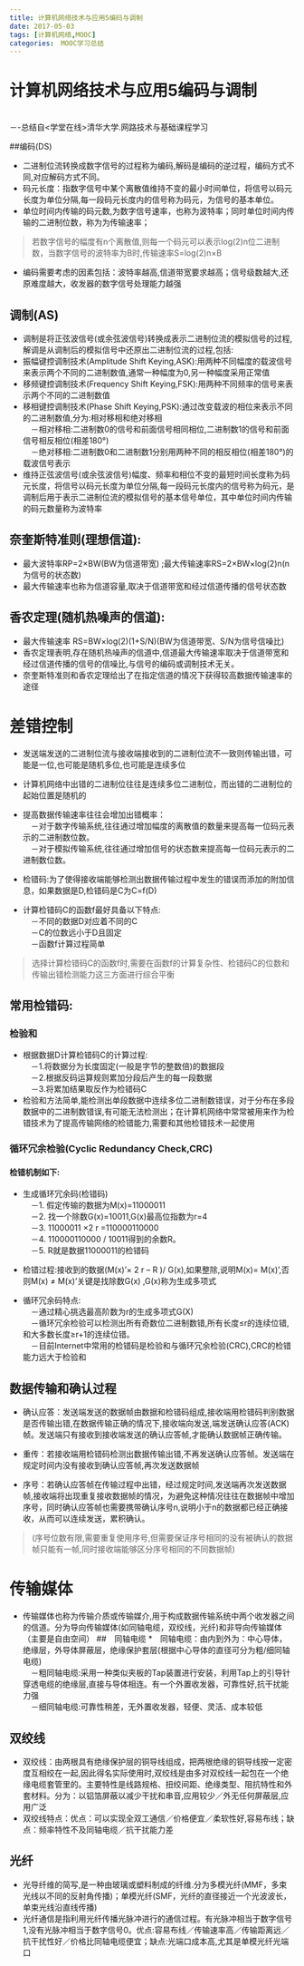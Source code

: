 ```yaml
---
title: 计算机网络技术与应用5编码与调制
date: 2017-05-03
tags: [计算机网络,MOOC]
categories:　MOOC学习总结
---
```


# 计算机网络技术与应用5编码与调制
<br/>   －-总结自<学堂在线>清华大学.网路技术与基础课程学习

##编码(DS)
* 二进制位流转换成数字信号的过程称为编码,解码是编码的逆过程，编码方式不同,对应解码方式不同。
* 码元长度：指数字信号中某个离散值维持不变的最小时间单位，将信号以码元长度为单位分隔,每一段码元长度内的信号称为码元，为信号的基本单位。
* 单位时间内传输的码元数,为数字信号速率，也称为波特率；同时单位时间内传输的二进制位数，称为为传输速率；
> 若数字信号的幅度有n个离散值,则每一个码元可以表示log(2)n位二进制数，当数字信号的波特率为B时,传输速率S=log(2)n×B
* 编码需要考虑的因素包括：波特率越高,信道带宽要求越高；信号级数越大,还原难度越大，收发器的数字信号处理能力越强

## 调制(AS)
* 调制是将正弦波信号(或余弦波信号)转换成表示二进制位流的模拟信号的过程,解调是从调制后的模拟信号中还原出二进制位流的过程,包括:
* 振幅键控调制技术(Amplitude Shift Keying,ASK):用两种不同幅度的载波信号来表示两个不同的二进制数值,通常一种幅度为0,另一种幅度采用正常值
* 移频键控调制技术(Frequency Shift Keying,FSK):用两种不同频率的信号来表示两个不同的二进制数值
* 移相键控调制技术(Phase Shift Keying,PSK):通过改变载波的相位来表示不同的二进制数值,分为:相对移相和绝对移相
<br/>　－相对移相:二进制数0的信号和前面信号相同相位,二进制数1的信号和前面信号相反相位(相差180°)
<br/>　－绝对移相:二进制数0和二进制数1分别用两种不同的相反相位(相差180°)的载波信号表示
* 维持正弦波信号(或余弦波信号)幅度、频率和相位不变的最短时间长度称为码元长度，将信号以码元长度为单位分隔,每一段码元长度内的信号称为码元，是调制后用于表示二进制位流的模拟信号的基本信号单位，其中单位时间内传输的码元数量称为波特率

## 奈奎斯特准则(理想信道):
* 最大波特率RP=2×BW(BW为信道带宽) ;最大传输速率RS=2×BW×log(2)n(n为信号的状态数)
* 最大传输速率也称为信道容量,取决于信道带宽和经过信道传播的信号状态数

## 香农定理(随机热噪声的信道):
* 最大传输速率 RS=BW×log(2)(1+S/N)(BW为信道带宽、S/N为信号信噪比)
* 香农定理表明,存在随机热噪声的信道中,信道最大传输速率取决于信道带宽和经过信道传播的信号的信噪比,与信号的编码或调制技术无关。
* 奈奎斯特准则和香农定理给出了在指定信道的情况下获得较高数据传输速率的途径


# 差错控制
* 发送端发送的二进制位流与接收端接收到的二进制位流不一致则传输出错，可能是一位,也可能是随机多位,也可能是连续多位
* 计算机网络中出错的二进制位往往是连续多位二进制位，而出错的二进制位的起始位置是随机的

* 提高数据传输速率往往会增加出错概率：
<br/>　－对于数字传输系统,往往通过增加幅度的离散值的数量来提高每一位码元表示的二进制数位数。
<br/>　－对于模拟传输系统,往往通过增加信号的状态数来提高每一位码元表示的二进制数位数。
* 检错码:为了使得接收端能够检测出数据传输过程中发生的错误而添加的附加信息，如果数据是D,检错码是C为C=f(D)
* 计算检错码C的函数f最好具备以下特点:
<br/>　－不同的数据D对应着不同的C
<br/>　－C的位数远小于D且固定
<br/>　－函数f计算过程简单
> 选择计算检错码C的函数f时,需要在函数f的计算复杂性、检错码C的位数和传输出错检测能力这三方面进行综合平衡
## 常用检错码:
### 检验和
* 根据数据D计算检错码C的计算过程:
<br/>　－1.将数据分为长度固定(一般是字节的整数倍)的数据段
<br/>　－2.根据反码运算规则累加分段后产生的每一段数据
<br/>　－3.将累加结果取反作为检错码C
* 检验和方法简单,能检测出单段数据中连续多位二进制数错误，对于分布在多段数据中的二进制数错误,有可能无法检测出；在计算机网络中常常被用来作为检错技术为了提高传输网络的检错能力,需要和其他检错技术一起使用

### 循环冗余检验(Cyclic Redundancy Check,CRC)
#### 检错机制如下:
* 生成循环冗余码(检错码)
<br/>　－1. 假定传输的数据为M(x)=11000011
<br/>　－2. 找一个除数G(x)=10011,G(x)最高位指数为r=4
<br/>　－3. 11000011 ×2 r =110000110000
<br/>　－4. 110000110000 / 10011得到的余数R。
<br/>　－5. R就是数据11000011的检错码
* 检错过程:接收到的数据(M(x)’× 2 r – R )/ G(x),如果整除,说明M(x)= M(x)’,否则M(x) ≠ M(x)’关键是找除数G(x) ,G(x)称为生成多项式

* 循环冗余码特点:
<br/>　－通过精心挑选最高阶数为r的生成多项式G(X)
<br/>　－循环冗余检验可以检测出所有奇数位二进制数错,所有长度≤r的连续位错,和大多数长度≥r+1的连续位错。
<br/>　－目前Internet中常用的检错码是检验和与循环冗余检验(CRC),CRC的检错能力远大于检验和


## 数据传输和确认过程
* 确认应答：发送端发送的数据帧由数据和检错码组成,接收端用检错码判别数据是否传输出错,在数据传输正确的情况下,接收端向发送,端发送确认应答(ACK)帧。发送端只有接收到接收端发送的确认应答帧,才能确认数据帧正确传输。
* 重传：若接收端用检错码检测出数据传输出错,不再发送确认应答帧。发送端在规定时间内没有接收到确认应答帧,再次发送数据帧

* 序号：若确认应答帧在传输过程中出错，经过规定时间,发送端再次发送数据帧,接收端将出现重复接收数据帧的情况，为避免这种情况往往在数据帧中增加序号，同时确认应答帧也需要携带确认序号n,说明小于n的数据都已经正确接收，从而可以连续发送，累积确认。
> (序号位数有限,需要重复使用序号,但需要保证序号相同的没有被确认的数据帧只能有一帧,同时接收端能够区分序号相同的不同数据帧)

# 传输媒体
* 传输媒体也称为传输介质或传输媒介,用于构成数据传输系统中两个收发器之间的信道。分为导向传输媒体(如同轴电缆，双绞线，光纤)和非导向传输媒体（主要是自由空间）
##　同轴电缆
*　同轴电缆：由内到外为：中心导体，绝缘层，外导体屏蔽层，绝缘保护套层(根据中心导体的直径可分为粗/细同轴电缆)
<br/>　－粗同轴电缆:采用一种类似夹板的Tap装置进行安装，利用Tap上的引导针穿透电缆的绝缘层,直接与导体相连。有一个外置收发器，可靠性好,抗干扰能力强
<br/>　－细同轴电缆:可靠性稍差，无外置收发器，轻便、灵活、成本较低
## 双绞线
* 双绞线：由两根具有绝缘保护层的铜导线组成，把两根绝缘的铜导线按一定密度互相绞在一起,因此得名实际使用时,双绞线是由多对双绞线一起包在一个绝缘电缆套管里的。主要特性是线路规格、扭绞间距、绝缘类型、阻抗特性和外套材料。分为：以铝箔屏蔽以减少干扰和串音,应用较少／外无任何屏蔽层,应用广泛
* 双绞线特点：优点：可以实现全双工通信／价格便宜／柔软性好,容易布线；缺点：频率特性不及同轴电缆／抗干扰能力差
## 光纤
* 光导纤维的简写,是一种由玻璃或塑料制成的纤维.分为多模光纤(MMF，多束光线以不同的反射角传播)；单模光纤(SMF，光纤的直径接近一个光波波长，单束光线沿直线传播)
* 光纤通信是指利用光纤传播光脉冲进行的通信过程。有光脉冲相当于数字信号1,没有光脉冲相当于数字信号0。优点:容易布线／传输速率高／传输距离远／抗干扰性好／价格比同轴电缆便宜；缺点:光端口成本高,尤其是单模光纤光端口